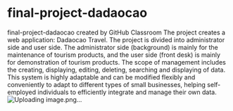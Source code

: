 # final-project-dadaocao
final-project-dadaocao created by GitHub Classroom
The project creates a web application: Dadaocao Travel. The project is divided into administrator side and user side. The administrator side (background) is mainly for the maintenance of tourism products, and the user side (front desk) is mainly for demonstration of tourism products. The scope of management includes the creating, displaying, editing, deleting, searching and displaying of data. This system is highly adaptable and can be modified flexibly and conveniently to adapt to different types of small businesses, helping self-employed individuals to efficiently integrate and manage their own data.![Uploading image.png…]()
